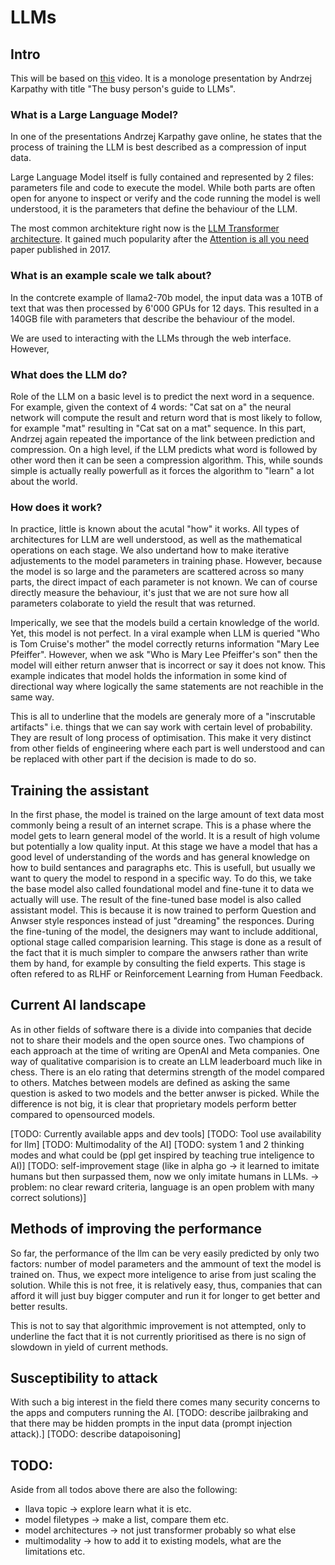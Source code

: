 # LLMs

## Intro
This will be based on [this](https://www.youtube.com/watch?v=zjkBMFhNj_g) video. It is a monologe presentation by
Andrzej Karpathy with title "The busy person's guide to LLMs". 

### What is a Large Language Model?
In one of the presentations Andrzej Karpathy gave online, he states that the
process of training the LLM is best described as a compression of input data.

Large Language Model itself is fully contained and represented by 2 files:
parameters file and code to execute the model. While both parts are often open
for anyone to inspect or verify and the code running the model is well
understood, it is the parameters that define the behaviour of the LLM. 

The most common architekture right now is the [LLM Transformer
architecture](LLM%20Transformer%20architecture.md). It gained much popularity
after the [Attention is all you need](../attachments/Attention%20is%20all%20you%20need.pdf) paper published in 2017.

### What is an example scale we talk about?
In the contcrete example of llama2-70b model, the input data was a 10TB of text
that was then processed by 6'000 GPUs for 12 days. This resulted in a 140GB file
with parameters that describe the behaviour of the model.

We are used to interacting with the LLMs through the web interface. However,

### What does the LLM do?
Role of the LLM on a basic level is to predict the next word in a sequence. For
example, given the context of 4 words: "Cat sat on a" the neural network will
compute the result and return word that is most likely to follow, for example
"mat" resulting in "Cat sat on a mat" sequence. In this part, Andrzej again
repeated the importance of the link between prediction and compression. On a
high level, if the LLM predicts what word is followed by other word then it can
be seen a compression algorithm. This, while sounds simple is actually really
powerfull as it forces the algorithm to "learn" a lot about the world.

### How does it work?
In practice, little is known about the acutal "how" it works. All types of architectures for LLM are well understood, as
well as the mathematical operations on each stage. We also undertand how to make iterative adjustements to the model 
parameters in training phase. However, because the model is so large and the parameters are scattered across so many 
parts, the direct impact of each parameter is not known. We can of course directly measure the behaviour, it's just that
we are not sure how all parameters colaborate to yield the result that was returned. 

Imperically, we see that the models build a certain knowledge of the world. Yet, this model is not perfect. In a viral 
example when LLM is queried "Who is Tom Cruise's mother" the model correctly returns information "Mary Lee Pfeiffer". 
However, when we ask "Who is Mary Lee Pfeiffer's son" then the model will either return anwser that is incorrect or say 
it does not know. This example indicates that model holds the information in some kind of directional way where
logically the same statements are not reachible in the same way.

This is all to underline that the models are generaly more of a "inscrutable artifacts" i.e. things that we can say work 
with certain level of probability. They are result of long process of optimisation. This make it very distinct from
other fields of engineering where each part is well understood and can be replaced with other part if the decision is
made to do so.

## Training the assistant
In the first phase, the model is trained on the large amount of text data most commonly being a result of an internet
scrape. This is a phase where the model gets to learn general model of the world. It is a result of high volume but
potentially a low quality input. At this stage we have a model that has a good level of understanding of the words and
has general knowledge on how to build sentances and paragraphs etc. This is usefull, but usually we want to query the
model to respond in a specific way. To do this, we take the base model also called foundational model and fine-tune it
to data we actually will use. The result of the fine-tuned base model is also called assistant model. This is because it
is now trained to perform Question and Anwser style responces instead of just "dreaming" the responces. During the
fine-tuning of the model, the designers may want to include additional, optional stage called comparision learning. This
stage is done as a result of the fact that it is much simpler to compare the anwsers rather than write them by hand, for
example by consulting the field experts. This stage is often refered to as RLHF or Reinforcement Learning from Human
Feedback.

## Current AI landscape
As in other fields of software there is a divide into companies that decide not to share their models and the open
source ones. Two champions of each approach at the time of writing are OpenAI and Meta companies. One way of qualitative
comparision is to create an LLM leaderboard much like in chess. There is an elo rating that determins strength of the
model compared to others. Matches between models are defined as asking the same question is asked to two models and the
better anwser is picked. While the difference is not big, it is clear that proprietary models perform better compared to
opensourced models. 

[TODO: Currently available apps and dev tools]
[TODO: Tool use availability for llm]
[TODO: Multimodality of the AI]
[TODO: system 1 and 2 thinking modes and what could be (ppl get inspired by teaching true inteligence to AI)]
[TODO: self-improvement stage (like in alpha go -> it learned to imitate humans but then surpassed them, now we only
imitate humans in LLMs. -> problem: no clear reward criteria, language is an open problem with many correct solutions)]

## Methods of improving the performance
So far, the performance of the llm can be very easily predicted by only two factors: number of model parameters and the
ammount of text the model is trained on. Thus, we expect more inteligence to arise from just scaling the solution. While
this is not free, it is relatively easy, thus, companies that can afford it will just buy bigger computer and run it for
longer to get better and better results. 

This is not to say that algorithmic improvement is not attempted, only to underline the fact that it is not currently
prioritised as there is no sign of slowdown in yield of current methods.

## Susceptibility to attack
With such a big interest in the field there comes many security concerns to the apps and computers running the AI.
[TODO: describe jailbraking and that there may be hidden prompts in the input data (prompt injection attack).]
[TODO: describe datapoisoning]

## TODO:
Aside from all todos above there are also the following:

- llava topic -> explore learn what it is etc.
- model filetypes -> make a list, compare them etc.
- model architectures -> not just transformer probably so what else
- multimodality -> how to add it to existing models, what are the limitations etc. 
